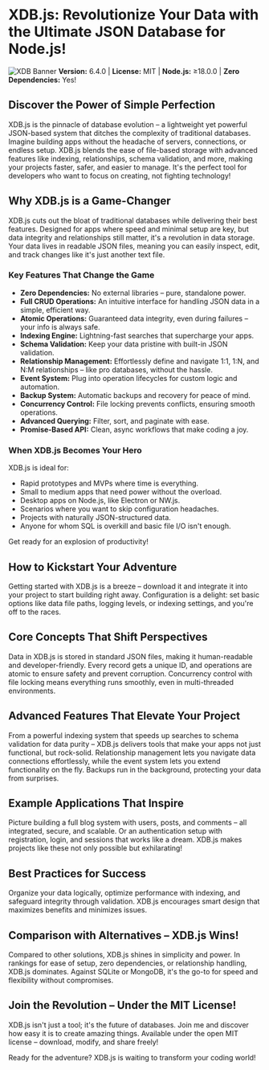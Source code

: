 # XDB.js: Revolutionize Your Data with the Ultimate JSON Database for Node.js!

![XDB Banner](https://jsle.eu/xdB/xdb-banner.png)
**Version:** 6.4.0 | **License:** MIT | **Node.js:** ≥18.0.0 | **Zero Dependencies:** Yes!

## Discover the Power of Simple Perfection
XDB.js is the pinnacle of database evolution – a lightweight yet powerful JSON-based system that ditches the complexity of traditional databases. Imagine building apps without the headache of servers, connections, or endless setup. XDB.js blends the ease of file-based storage with advanced features like indexing, relationships, schema validation, and more, making your projects faster, safer, and easier to manage. It's the perfect tool for developers who want to focus on creating, not fighting technology!

## Why XDB.js is a Game-Changer
XDB.js cuts out the bloat of traditional databases while delivering their best features. Designed for apps where speed and minimal setup are key, but data integrity and relationships still matter, it's a revolution in data storage. Your data lives in readable JSON files, meaning you can easily inspect, edit, and track changes like it's just another text file.

### Key Features That Change the Game
- **Zero Dependencies:** No external libraries – pure, standalone power.
- **Full CRUD Operations:** An intuitive interface for handling JSON data in a simple, efficient way.
- **Atomic Operations:** Guaranteed data integrity, even during failures – your info is always safe.
- **Indexing Engine:** Lightning-fast searches that supercharge your apps.
- **Schema Validation:** Keep your data pristine with built-in JSON validation.
- **Relationship Management:** Effortlessly define and navigate 1:1, 1:N, and N:M relationships – like pro databases, without the hassle.
- **Event System:** Plug into operation lifecycles for custom logic and automation.
- **Backup System:** Automatic backups and recovery for peace of mind.
- **Concurrency Control:** File locking prevents conflicts, ensuring smooth operations.
- **Advanced Querying:** Filter, sort, and paginate with ease.
- **Promise-Based API:** Clean, async workflows that make coding a joy.

### When XDB.js Becomes Your Hero
XDB.js is ideal for:
- Rapid prototypes and MVPs where time is everything.
- Small to medium apps that need power without the overload.
- Desktop apps on Node.js, like Electron or NW.js.
- Scenarios where you want to skip configuration headaches.
- Projects with naturally JSON-structured data.
- Anyone for whom SQL is overkill and basic file I/O isn't enough.

Get ready for an explosion of productivity!

## How to Kickstart Your Adventure
Getting started with XDB.js is a breeze – download it and integrate it into your project to start building right away. Configuration is a delight: set basic options like data file paths, logging levels, or indexing settings, and you're off to the races.

## Core Concepts That Shift Perspectives
Data in XDB.js is stored in standard JSON files, making it human-readable and developer-friendly. Every record gets a unique ID, and operations are atomic to ensure safety and prevent corruption. Concurrency control with file locking means everything runs smoothly, even in multi-threaded environments.

## Advanced Features That Elevate Your Project
From a powerful indexing system that speeds up searches to schema validation for data purity – XDB.js delivers tools that make your apps not just functional, but rock-solid. Relationship management lets you navigate data connections effortlessly, while the event system lets you extend functionality on the fly. Backups run in the background, protecting your data from surprises.

## Example Applications That Inspire
Picture building a full blog system with users, posts, and comments – all integrated, secure, and scalable. Or an authentication setup with registration, login, and sessions that works like a dream. XDB.js makes projects like these not only possible but exhilarating!

## Best Practices for Success
Organize your data logically, optimize performance with indexing, and safeguard integrity through validation. XDB.js encourages smart design that maximizes benefits and minimizes issues.

## Comparison with Alternatives – XDB.js Wins!
Compared to other solutions, XDB.js shines in simplicity and power. In rankings for ease of setup, zero dependencies, or relationship handling, XDB.js dominates. Against SQLite or MongoDB, it's the go-to for speed and flexibility without compromises.

## Join the Revolution – Under the MIT License!
XDB.js isn't just a tool; it's the future of databases. Join me and discover how easy it is to create amazing things. Available under the open MIT license – download, modify, and share freely!

Ready for the adventure? XDB.js is waiting to transform your coding world!
